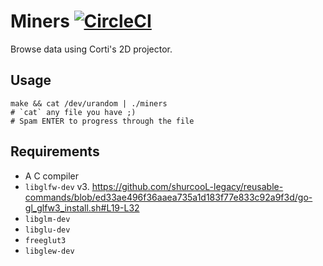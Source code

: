 # Miners [![CircleCI](https://circleci.com/bb/fenollp/miners/tree/master.svg?style=svg)](https://circleci.com/bb/fenollp/miners/tree/master)

Browse data using Corti's 2D projector.

## Usage

```shell
make && cat /dev/urandom | ./miners
# `cat` any file you have ;)
# Spam ENTER to progress through the file
```

## Requirements

* A C compiler
* `libglfw-dev` v3. https://github.com/shurcooL-legacy/reusable-commands/blob/ed33ae496f36aaea735a1d183f77e833c92a9f3d/go-gl_glfw3_install.sh#L19-L32
* `libglm-dev`
* `libglu-dev`
* `freeglut3`
* `libglew-dev`
